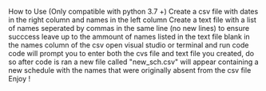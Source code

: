 How to Use (Only compatible with python 3.7 +) 
Create a csv file with dates in the right column and names in the left column 
Create a text file with a list of names seperated by commas in the same line (no new lines)
to ensure succcess leave up to the ammount of names listed in the text file blank in the names column of the csv 
open visual studio or terminal and run code
code will prompt you to enter both the cvs file and text file you created, do so
after code is ran a new file called "new_sch.csv" will appear containing a new schedule with the names that were originally absent from the csv file
Enjoy !
